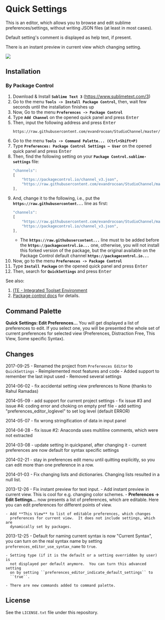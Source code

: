 Quick Settings
==================

This is an editor, which allows you to browse and edit sublime preferences/settings,
without writing JSON files (at least in most cases).

Default setting's comment is displayed as help text, if present.

There is an instant preview in current view which changing setting.

![](https://i.imgur.com/r4GBBNh.gif)


## Installation

### By Package Control

1. Download & Install **`Sublime Text 3`** (https://www.sublimetext.com/3)
1. Go to the menu **`Tools -> Install Package Control`**, then,
    wait few seconds until the installation finishes up
1. Now,
    Go to the menu **`Preferences -> Package Control`**
1. Type **`Add Channel`** on the opened quick panel and press <kbd>Enter</kbd>
1. Then,
    input the following address and press <kbd>Enter</kbd>
    ```
    https://raw.githubusercontent.com/evandrocoan/StudioChannel/master/channel.json
    ```
1. Go to the menu **`Tools -> Command Palette...
    (Ctrl+Shift+P)`**
1. Type **`Preferences:
    Package Control Settings – User`** on the opened quick panel and press <kbd>Enter</kbd>
1. Then,
    find the following setting on your **`Package Control.sublime-settings`** file:
    ```js
    "channels":
    [
        "https://packagecontrol.io/channel_v3.json",
        "https://raw.githubusercontent.com/evandrocoan/StudioChannel/master/channel.json",
    ],
    ```
1. And,
    change it to the following, i.e.,
    put the **`https://raw.githubusercontent...`** line as first:
    ```js
    "channels":
    [
        "https://raw.githubusercontent.com/evandrocoan/StudioChannel/master/channel.json",
        "https://packagecontrol.io/channel_v3.json",
    ],
    ```
    * The **`https://raw.githubusercontent...`** line must to be added before the **`https://packagecontrol.io...`** one, otherwise,
      you will not install this forked version of the package,
      but the original available on the Package Control default channel **`https://packagecontrol.io...`**
1. Now,
    go to the menu **`Preferences -> Package Control`**
1. Type **`Install Package`** on the opened quick panel and press <kbd>Enter</kbd>
1. Then,
    search for **`QuickSettings`** and press <kbd>Enter</kbd>

See also:

1. [ITE - Integrated Toolset Environment](https://github.com/evandrocoan/ITE)
1. [Package control docs](https://packagecontrol.io/docs/usage) for details.


Command Palette
---------------

**Quick Settings: Edit Preferences...**
    You will get displayed a list of preferences to edit.  If you select one, you will
    be presented the whole set of current preferences for selected view (Preferences,
    Distraction Free, This View, Some specific Syntax).


Changes
-------

2017-09-25
    - Renamed the project from `Preferences Editor` to `QuickSettings`
    - Reimplemented most features and code
    - Added support to remember the last input used
    - Removed several settings

2014-06-02
    - fix accidental setting view preferences to None (thanks to Rahul Ramadas)

2014-05-09
    - add support for current project settings
    - fix issue #3 and issue #4: coding error and choking on empty pref file
    - add setting "preferences_editor_loglevel" to set log level (default ERROR)

2014-05-07
    - fix wrong stringification of data in input panel

2014-04-28
    - fix issue #2: Anaconda uses multiline comments, which were not
      extracted

2014-03-08
    - update setting in quickpanel, after changing it
    - current preferences are now default for syntax specific settings

2014-02-21
    - stay in preferences edit menu until quitting explicitly,
      so you can edit more than one preference in a row.

2014-01-03
    - Fix changing lists and dictionaries.  Changing lists resulted in a null
      list.

2013-12-26
    - Fix instant preview for text input.
    - Add instant preview in current view.  This is cool for e.g. changing
      color schemes.
    - **Preferences → Edit Settings...** now presents a list of preferences,
      which are editable.  Here you can edit preferences for different points
      of view.

    - Add **This View** to list of editable preferences, which changes
      preferences for current view.  It does not include settings, which are
      dynamically set by packages.


2013-12-25
    - Default for naming current syntax is now "Current Syntax", you can turn
      on the real syntax name by setting ``preferences_editor_use_syntax_name``
      to ``true``.

    - Setting type (if it is the default or a setting overridden by user) is
      not displayed per default anymore.  You can turn this advanced setting
      on by setting ``preferences_editor_indicate_default_settings`` to
      ``true``.

    - There are new commands added to command palette.


## License

See the `LICENSE.txt` file under this repository.

